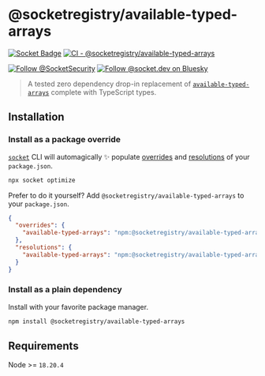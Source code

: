 # @socketregistry/available-typed-arrays

[![Socket Badge](https://socket.dev/api/badge/npm/package/@socketregistry/available-typed-arrays)](https://socket.dev/npm/package/@socketregistry/available-typed-arrays)
[![CI - @socketregistry/available-typed-arrays](https://github.com/SocketDev/socket-registry/actions/workflows/ci.yml/badge.svg)](https://github.com/SocketDev/socket-registry/actions/workflows/ci.yml)

[![Follow @SocketSecurity](https://img.shields.io/twitter/follow/SocketSecurity?style=social)](https://twitter.com/SocketSecurity)
[![Follow @socket.dev on Bluesky](https://img.shields.io/badge/Follow-@socket.dev-1DA1F2?style=social&logo=bluesky)](https://bsky.app/profile/socket.dev)

> A tested zero dependency drop-in replacement of
> [`available-typed-arrays`](https://socket.dev/npm/package/available-typed-arrays)
> complete with TypeScript types.

## Installation

### Install as a package override

[`socket`](https://socket.dev/npm/package/socket) CLI will automagically ✨
populate
[overrides](https://docs.npmjs.com/cli/v9/configuring-npm/package-json#overrides)
and [resolutions](https://yarnpkg.com/configuration/manifest#resolutions) of
your `package.json`.

```sh
npx socket optimize
```

Prefer to do it yourself? Add `@socketregistry/available-typed-arrays` to your
`package.json`.

```json
{
  "overrides": {
    "available-typed-arrays": "npm:@socketregistry/available-typed-arrays@^1"
  },
  "resolutions": {
    "available-typed-arrays": "npm:@socketregistry/available-typed-arrays@^1"
  }
}
```

### Install as a plain dependency

Install with your favorite package manager.

```sh
npm install @socketregistry/available-typed-arrays
```

## Requirements

Node >= `18.20.4`
